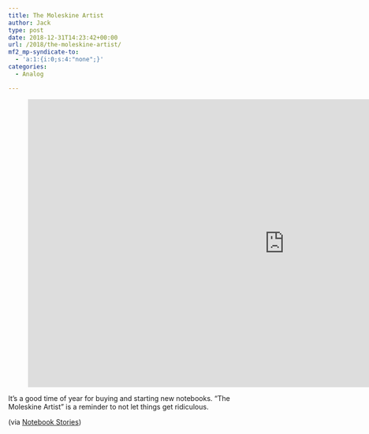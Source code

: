 ```yaml
---
title: The Moleskine Artist
author: Jack
type: post
date: 2018-12-31T14:23:42+00:00
url: /2018/the-moleskine-artist/
mf2_mp-syndicate-to:
  - 'a:1:{i:0;s:4:"none";}'
categories:
  - Analog

---
```

<figure class="wp-block-embed-youtube wp-block-embed is-type-video is-provider-youtube wp-embed-aspect-16-9 wp-has-aspect-ratio">

<div class="wp-block-embed__wrapper">
  <span class="embed-youtube" style="text-align:center; display: block;"><iframe class='youtube-player' type='text/html' width='1040' height='585' src='https://www.youtube.com/embed/tqIgAjXaFhk?version=3&#038;rel=1&#038;fs=1&#038;autohide=2&#038;showsearch=0&#038;showinfo=1&#038;iv_load_policy=1&#038;wmode=transparent' allowfullscreen='true' style='border:0;'></iframe></span>
</div></figure> 

It&#8217;s a good time of year for buying and starting new notebooks. &#8220;The Moleskine Artist&#8221; is a reminder to not let things get ridiculous.

(via [Notebook Stories][1])

 [1]: https://www.notebookstories.com/2018/12/31/moleskine-monday-video/